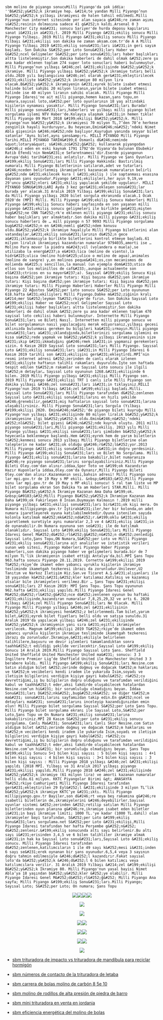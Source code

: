 
```
sbm molino de piyango sonucuMilli Piyango'da şok iddia: ''B&#252;y&#252;k ikramiye hep. &#214;te yandan Milli Piyango’nun b&#252;y&#252;k yılbaşı ikramiyesi de halen tahsil edilmedi.Milli Piyango’nun internet sitesinde yer alan sayaca g&#246;re zaman aşımı s&#252;resinin dolmasına sadece 41 g&#252;n kaldı.Arsenal 0 3 Manchester City ma&#231; sonucu Sarıyer'de hurda deposu kapılarını sanat i&#231;in a&#231;t. 2019 Milli Piyango &#231;ekiliş sonucu Milli Piyango Yılbaşı. 2019 Milli Piyango &#231;ekiliş sonucu Milli Piyango Yılbaşı &#231;ekilişi son dakika ne zaman aksam.com.tr'de A A Milli Piyango Yılbaşı 2019 &#231;ekiliş sonu&#231;ları i&#231;in geri sayım başladı. Son Dakika S&#252;per Loto Sonu&#231;ları Haber ve G&#252;ncel Gelişmeler S&#252;per Loto sonu&#231;ları haber başlıkları altta listelenmiştir.Son dakika haberleri de dahil olmak &#252;zere şu ana kadar eklenen toplam 274 super loto sonuclari haberi bulunmuştur. Milli Piyango’nun yılbaşı &#246;zel &#231;ekilişinde b&#252;y&#252;k ikramiye. Milli Piyango yılbaşı b&#252;y&#252;k ikramiye tutarı belli oldu.2020 yılı başlangıcına &#246;zel olarak ger&#231;ekleştirilecek &#231;ekilişte b&#252;y&#252;k ikramiye 80 milyon lira olacak.B&#252;y&#252;k ikramiyenin &#231;eyrek bilete isabet etmesi halinde bilet sahibi 20 milyon liranın,yarım bilete isabet etmesi halinde ise 40 milyon liranın sahibi olacak. Milli Piyango Milli Piyango İdaresi'ne ait milli piyango,hemen kazan,şans topu,on numara,sayısal loto,s&#252;per loto oyunlarının 18 yaş altındaki kişilerin oynaması yasaktır. Milli Piyango Sonu&#231;ları Burada! Milli piyango sonu&#231;ları,haberleri ve yılbaşı milli piyango bilet sorgulama işlemi NTV Haber'de.Kolayca ulaşmak i&#231;in hemen tıkla! Milli Piyango 09 Mart 2018 &#199;ekilişi B&#252;y&#252;k. Milli Piyango’nun b&#252;y&#252;k ikramiyesi 70 milyon TL,7’den 70’e herkese zenginlik hayali kurduruyor… Bu heyecan,Emin&#246;n&#252;’ndeki Nimet Abla gişesinin &#246;n&#252;nde başlıyor.Kuyruğun yanında seyyar bilet satanlar ‘Aynı bilet,aynı şans&amp;rs. MİLLİ PİYANGO Milli Piyango Tarihi.MİLLİ PİYANGO TARİH&#199;E Osmanlı d&#246;neminde &quot;lotarya&quot; s&#246;zc&#252;ğ&#252; kullanarak piyangodan s&#246;z eden en eski kaynak 1791 1792'de Viyana'da bulunan Ebubekir Ratib Efendi'nin Nem&#231;e Sefaretnamesi'dir.Eserde piyangonun Avrupa'daki tarih&#231;esi anlatılır. Milli Piyango ve Şans Oyunları &#199;ekiliş Sonu&#231;ları Milli Piyango Hakkında: Bastırılmış numaralı Milli Piyango Biletlerinin satılarak,adet ve tutarları &#246;nceden belirlenmiş ikramiyeleri kazanacak numaraların belirli g&#252;nde &#231;ekilecek kura ( &#231;ekiliş ) ile saptanması esasına dayanan şans oyunudur.Piyango &#231;ekilişleri,her ayın 9,19,ve 29'uncu g&#252;nleri &#231;ekiliş yapılacak şekilde uygulanır. MİLLİ PİYANGO SONU&#199;LARI Ayda 3 kez ger&#231;ekleşen sonu&#231;lar burada yer alacak.31 Aralık 2019 Yılbaşı &#199;ekiliş Sonu&#231;ları da Milli Piyango yılbaşı 2020 bilet sorgula ekranında olacak.1 Ocak 2020'de (MPİ) Milli. Milli Piyango &#199;ekiliş Sonucu Haberleri Milli Piyango &#199;ekiliş Sonucu haberi sayfasında en son yaşanan milli piyango &#231;ekiliş sonucu gelişmeleri ile birlikte ge&#231;mişten bug&#252;ne CNN T&#252;rk'e eklenen milli piyango &#231;ekiliş sonucu haber başlıkları yer almaktadır.Son dakika milli piyango &#231;ekiliş sonucu haberleri de … mill piyango n 57 9093 Milli Piyango sorgulama bug&#252;n&#252;n en &#246;nemli g&#252;ndem konusu oldu.B&#252;y&#252;k ikramiye hayaliyle Milli Piyango biletlerini alan vatandaşlar,&#231;ekiliş sonu&#231;larının d&#252;n gece a&#231;ıklanmasıyla birlikte biletlerini kontrol etmeye başladı.61 milyon liralık ikramiyeyi kazandıran numaralar 9794035,amorti ise … Molino Para mover la piedra m&#243;vil (volandera o muela),se utilizaba la energ&#237;a e&#243;lica (molino de viento),la hidr&#225;ulica (molino hidr&#225;ulico o molino de agua),animales (molino de sangre) y,en molinos peque&#241;os,con mecanismos de molienda m&#225;s sencillos,la manual (un ejemplo dom&#233;stico de ellos son los molinillos de caf&#233;,aunque actualmente son el&#233;ctricos en su mayor&#237;a). Sayısal &#199;ekiliş Sonucu Kişi başına d&#252;şen ikramiye tutarı: Kişi başına d&#252;şen ikramiye tutarı: Kişi başına d&#252;şen ikramiye tutarı: Kişi başına d&#252;şen ikramiye tutarı: Milli Piyango Haberleri Haberler Milli Piyango Milli Piyango 22 Ağustos S&#252;per Loto sonucu S&#252;per Loto oyununun 618.hafta &#231;ekilişleri Milli Piyango.Dabke m&#252;ziğinin kralı &#214;mer S&#252;leyman T&#252;rkiye'de fırın. Son Dakika Sayısal Loto &#199;ekilişi Haber ve G&#252;ncel Gelişmeler Sayısal Loto &#231;ekilişi haber başlıkları altta listelenmiştir.Son dakika haberleri de dahil olmak &#252;zere şu ana kadar eklenen toplam 470 sayisal loto cekilisi haberi bulunmuştur. İnternette Milli Piyango Sonu&#231;ları ve Bileti Nasıl. İnternetten milli piyango sonucu ve bilet sorgulamanın nasıl yapılacağını merak ediyorsanız,yılbaşı gecesi aklınızda bulunması gereken bu bilgileri ka&#231;ırmayın.Milli piyango sonu&#231;ları a&#231;ıklandığında,biletlerinizi sorgulama işlemini en kısa s&#252;rede yapmak ve b&#252;y&#252;k yılbaşı ikramiyesinin size &#231;ıkıp &#231;ıkmadığını g&#246;rmek i&#231;in yapmanız gerekenleri sizin. 6 Kasım 2019 Sayısal Loto sonu&#231;ları Milli Piyango. Sayısal Loto &#231;ekiliş sonu&#231;ları i&#231;in Milli Piyango İdaresi 6 Kasım 2019 tarihli son &#231;ekilişini ger&#231;ekleştirdi.MPİ’nin resmi internet adresi &#252;zerinden de canlı olarak izlenen &#231;ekilişte haftanın talihli rakamları duyuruldu.İşte son haftada tespit edilen t&#252;m rakamlar ve Sayısal Loto sonucu ile ilgili t&#252;m detaylar… Sayısal Loto oyununun 1268.&#231;ekilişinde 6 bilen. 2019 Milli Piyango yılbaşı &#231;ekilişi Milli Piyango son. 2019 Milli Piyango &#231;ekilişi TRT 1 canlı izle Milli Piyango son dakika yılbaşı &#246;zel sonu&#231;ları i&#231;in tıklayınız.MİLLİ Piyango'nun 2019 Yılbaşı &#214;zel &#199;ekilişi başladı.Milli. Sayısal Loto Sonu&#231;ları Milli Piyango tarafından d&#252;zenlenen Sayısal Loto &#231;ekilişi sonu&#231;larını en hızlı şekilde &#246;ğrenebilir,ge&#231;miş haftaların sayısal loto sonu&#231;larına ulaşabilirsiniz. Milli Piyango Sonu&#231;ları Sorgula (Yılbaşı &#199;ekilişi 2020. Emin&#246;n&#252;'de piyango bileti kuyruğu Milli Piyango'nun yılbaşı &#231;ekilişinde 80 milyon liralık b&#252;y&#252;k ikramiyesine ilgi b&#252;y&#252;k oldu.Emin&#246;n&#252;'ndeki &#252;nl&#252; bilet gişesi &#246;n&#252;nde kuyruk oluştu. 2011 milli piyango sonu&#231;ları,Milli piyango &#231;ekiliş. 2013 yılı Milli Piyango yılbaşı &#231;ekilişi sonu&#231;ları şimdiden b&#252;y&#252;k heyecanla beklenmeye başlandı.Hem &#231;eyrek hem de yarım biletlerin t&#252;kenmesi sonucu 2013 yılbaşı Milli Piyango biletlerine olan taleplerin ne kadar &#231;ok olduğu g&#246;r&#252;l&#252;yor.2013 Milli Piyango &#231;ekiliş sonu&#231;ları i&#231;in doğru yerdesiniz. Milli Piyango &#199;ekiliş Sonu&#231;ları ve Bilet No Sorgulama. Milli Piyango &#231;ekiliş sonu&#231;larına bakabilir,bilet numaranıza g&#246;re piyango sonu&#231;larını sorgulayabilirsiniz.Milli Piyango Bileti Oley.com'dan alınır.iddaa,Spor Toto ve &#199;ok Kazandıran Hazır Kuponlarla iddaa,Oley.com'da Oynanır,Milli Piyango Bileti Oley.com'dan alınır.Kazanmanın sesi,bahsin adresi! Milli Piyango sonu lar mpi.gov.tr de 19 May s MP ekili. &nbsp;&#0183;&#32;Milli Piyango sonu lar mpi.gov.tr de 19 May s MP ekili sonucu! S ral tam liste ve MP bilet sorgulama ekran Son Dakika Ya am Haberleri STAR.Milli. Milli Piyango B&#252;y&#252;k İkramiye Kazanan Ama Daha &#199;ok. &nbsp;&#0183;&#32;Milli Piyango B&#252;y&#252;k İkramiye Kazanan Ama Daha &#199;ok Fakirleşen 8 İnsan.Duymayan Kalmasın !.2019 milli piyango yılbaşı &#231;ekilişi sonu&#231;ları bir&#231;ok kişi mera. On Numara millipiyango.gov.tr İştirak&#231;iler,her bir kolonda,on adet numara işaretleyerek oyuna katılabilmektedir.Oyuna istenilen sayıda kolonla katılmak m&#252;mk&#252;nd&#252;r.&#199;oklu &#231;ekiliş işaretlemek suretiyle aynı numaralar 2,3 ve 4 &#231;ekiliş i&#231;in de oynanabilir.On Numara oyununa sen se&#231; ile de katılmak olanaklıdır. Sayısal Loto &#199;ekiliş Sonu&#231;ları Milli Piyango İdaresi Genel M&#252;d&#252;rl&#252;ğ&#252;n&#252;n d&#252;zenlediği Sayısal Loto,Şans Topu,ON Numara,S&#252;per Loto ve Milli Piyango &#231;ekiliş sonu&#231;larına ait analizler ve istatistik verileri sunan web sitesi. Piyango Haberleri Piyango Haber Piyango haberleri,son dakika piyango haber ve gelişmeleri burada.bir de 7 milyon TL'lik ikramiyenin isabet ettiği Antalya'da,bil.MPİ Şans Topu 963.hafta sonucu Piyango 28.11.2019. Cornetto &#199;ekilişi 2019 T&#252;rkiye’de ikamet eden yabancı uyruklu kişilerin ikramiye tesliminde ikametgah tezkeresi ibrazı da zorunludur.Unilever,U2 Tanıtım ve Narkoz İletişim Hiz.San.ve Ticaret A.Ş.&#231;alışanları ile 18 yaşından k&#252;&#231;&#252;kler katılamaz.Katılmış ve kazanmış olsalar bile ikramiyeleri verilmez.Bir … Şans Topu &#231;ekilişi sonu&#231;ları 27 Kasım 2019: MPİ Şans Topu. Şans Topu oyununun 962.hafta &#231;ekilişi yapıldı.Milli Piyango İdaresi Genel M&#252;d&#252;rl&#252;ğ&#252;nce d&#252;zenlenen oyunun bu haftaki &#231;ekilişinde,kazandıran numaralar 7,8,25,29,32 ve artı 6. 2020 Yılbaşı &#214;zel Milli Piyango Sonu&#231;ları Ne Olacak. Milli Piyango Milli Piyango yılbaşı &#246;zel &#231;ekilişinin b&#252;y&#252;k ikramiyesi hen&#252;z belirlenmedi.Tam bilet,yarım bilet,&#231;eyrek bilet fiyatları belli oldu ve satışa sunuldu.31 Aralık 2019'da yapılacak yılbaşı &#246;zel &#231;ekilişinde b&#252;y&#252;k ikramiyenin yanı sıra &#231;eşitli ikramiyeler verilecek. Magnum &#199;ekilişi 2019 T&#252;rkiye’de ikamet eden yabancı uyruklu kişilerin ikramiye tesliminde ikametgah tezkeresi ibrazı da zorunludur.İkramiye,&#231;ekilişle belirlenen talihlilere,başvuru ve devir işlemleri tamamlandıktan sonra taahh&#252;t edildiği şekilde verilecektir.Sayısal Loto &#199;ekiliş Sonucu 14 Aralık 2019.Milli Piyango Sayısal Loto Şans. Sheffield United Sheffield United Manchester United ma&#231; sonucu: 3 3 İngiltere Premier Lig’de Sheffield United ile Manchester United 3 3 berabere kaldı. Milli Piyango &#199;ekiliş Sonu&#231;ları Nesine.com Satın aldığım bilet &#252;zerinde doğmuş ve doğacak t&#252;m haklarımı ve t&#252;m vecibeleri kendi iradem ile yukarıda İsim,soyadı ve iletişim bilgilerini verdiğim kişiye gayri kabul&#252; r&#252;cu devrettiğimi,iş bu bilgilerin doğru olduğunu ve tarafımdan verildiğini kabul ve taahh&#252;t eder,aksi takdirde oluşabilecek hatalardan Nesine.com’un hi&#231; bir sorumluluğu olmadığını beyan. İddaa Sonu&#231;ları D&#252;nk&#252;,bug&#252;nk&#252; ve diğer t&#252;m ma&#231; sonu&#231;larını sayfamızdan takip edin.En g&#252;ncel ve detayları ma&#231; sonu&#231;larını inceleyip kazandığınızdan emin olun! Milli Piyango bilet sorgulama Sayısal S&#252;per Loto Şans Topu. Milli Piyango bilet sorgulama ekranı ile Sayısal Loto,S&#252;per Loto,Şans Topu ve On Numara &#231;ekiliş sonu&#231;larına bakabilirsiniz.MPİ 28 Kasım S&#252;per Loto &#231;ekiliş sonucu sorgulama. Canlı Ma&#231; Sonu&#231;ları Canlı Skor Nesine.com Satın aldığım bilet &#252;zerinde doğmuş ve doğacak t&#252;m haklarımı ve t&#252;m vecibeleri kendi iradem ile yukarıda İsim,soyadı ve iletişim bilgilerini verdiğim kişiye gayri kabul&#252; r&#252;cu devrettiğimi,iş bu bilgilerin doğru olduğunu ve tarafımdan verildiğini kabul ve taahh&#252;t eder,aksi takdirde oluşabilecek hatalardan Nesine.com’un hi&#231; bir sorumluluğu olmadığını beyan. Şans Topu &#199;ekiliş Sonucu 5+1 bilen kişi sayısı : 5 bilen kişi sayısı : 4+1 bilen kişi sayısı : 4 bilen kişi sayısı : 3+1 bilen kişi sayısı : 3 bilen kişi sayısı : Milli Piyango 2018 yılbaşı &#246;zel &#231;ekilişi yapıldı (2018 MPİ. Yılbaşı ve 31 Aralık 2017 yılbaşı piyango &#231;ekilişi yapıldı.Milli Piyango 2018 &#246;zel &#231;ekilişinde b&#252;y&#252;k ikramiye (61 milyon lira) ve amorti kazanan numaralar belli oldu.61 milyon. KKTC Piyangolar Birimi &gt; ANASAYFA T&#252;rkiye Cumhuriyeti Milli Piyango İdaresi tarafından ger&#231;ekleştirilen 29 Eyl&#252;l &#231;ekilişinde 3 milyon TL’lik b&#252;y&#252;k ikramiye KKTC’ye &#231;ıktı. Milli Piyango millipiyango.gov.tr Bayiler,son d&#246;rt veya beş rakamına g&#246;re isabetli biletlerin de,ikramiyelerini &#246;deyebilirler.Sayısal oyunlar sistemi &#252;zerinden &#252;retilip satılan Milli Piyango biletlerinden oyun planına g&#246;re,ikramiye isabet eden biletler i&#231;in bayi ikramiye limiti; 1000 TL.'ye kadar (1000 TL.dahil) olan ikramiyeler bayi tarafından, S&#252;per Loto &#199;ekiliş Sonu&#231;ları sorgulama.net S&#252;per Loto &#231;ekilişi,Milli Piyango İdaresi tarafından her hafta Perşembe g&#252;n&#252; d&#252;zenlenir.&#199;ekiliş sonucunda altı sayı belirlenir.Bu altı sayı i&#231;erisinden 3,4,5 ve 6 bilen talihliler ikramiye almak i&#231;in hak ka Sayısal Loto sonu&#231;ları,Sayısal Loto &#231;ekiliş sonucu. Milli Piyango İdaresi tarafından d&#252;zenlenen,katılımcıların 1 ile 49 sayı k&#252;mesi i&#231;inden 6 sayı se&#231;erek oynanan bir şans oyunudur.6,5,4 veya 3 sayının doğru tahmin edilmesiyle &#246;d&#252;l kazandırır.Fakat sayısal loto'da b&#252;y&#252;k &#246;d&#252;l 6 bilen katılımcı veya katılımcılara verilir. 31 Aralık 2019 Yılbaşı &#214;zel &#199;ekilişi B&#252;y&#252;k İkramiye 80. Milli Piyango'nun yasal bayisi Nimet Abla’ya 18 yaşından b&#252;y&#252;kler &#252;ye olabilir. Milli Piyango İdaresi Genel M&#252;d&#252;rl&#252;ğ&#252; Milli Piyango Ana sayfa; Milli Piyango &#199;ekiliş Sonu&#231;ları.Milli Piyango; Sayısal Loto; S&#252;per Loto; On numara; Şans Topu 
```

<div align="center">

<a href="https://es-mill.shibang-china.com/github&k=sbm+molino+de+piyango+sonucu"><img src="https://static.shibang-china.com/es/mill/index.jpg"></a><a href="https://es-mill.shibang-china.com/materials.htmlgithub&k=sbm+molino+de+piyango+sonucu"><img src="https://static.shibang-china.com/es/mill/materials.jpg"></a><a href="https://es-mill.shibang-china.com/about.htmlgithub&k=sbm+molino+de+piyango+sonucu"><img src="https://static.shibang-china.com/es/mill/about.jpg"></a><a href="https://es-mill.shibang-china.com/contact.htmlgithub&k=sbm+molino+de+piyango+sonucu"><img src="https://static.shibang-china.com/es/mill/contact.jpg"></a>

<a href="https://es-mill.shibang-china.com/github&k=sbm+molino+de+piyango+sonucu"><img src="https://static.shibang-china.com/es/mill/banner.jpg"></a>

<a href="https://swt.shibang-china.com/github&k=sbm+molino+de+piyango+sonucu"><img src="https://static.shibang-china.com/es/mill/chat.jpg"></a>

<a href="https://es-mill.shibang-china.com/products/vertical-roller-mill.htmlgithub&k=sbm+molino+de+piyango+sonucu"><img src="https://static.shibang-china.com/es/mill/vertical.jpg"></a><a href="https://es-mill.shibang-china.com/products/raymond-mill.htmlgithub&k=sbm+molino+de+piyango+sonucu"><img src="https://static.shibang-china.com/es/mill/raymond.jpg"></a>

<a href="https://es-mill.shibang-china.com/products/ultrafine-grinding-mill.htmlgithub&k=sbm+molino+de+piyango+sonucu"><img src="https://static.shibang-china.com/es/mill/ultrafine.jpg"></a><a href="https://es-mill.shibang-china.com/products/trapezium-grinding-mill.htmlgithub&k=sbm+molino+de+piyango+sonucu"><img src="https://static.shibang-china.com/es/mill/trapezium.jpg"></a>

<a href="https://es-mill.shibang-china.com/products/ball-mill.htmlgithub&k=sbm+molino+de+piyango+sonucu"><img src="https://static.shibang-china.com/es/mill/ball.jpg"></a><a href="https://es-mill.shibang-china.com/products/hammer-mill.htmlgithub&k=sbm+molino+de+piyango+sonucu"><img src="https://static.shibang-china.com/es/mill/hammer.jpg"></a>

<a href="https://swt.shibang-china.com/github&k=sbm+molino+de+piyango+sonucu"><img src="https://static.shibang-china.com/es/mill/case.jpg"></a>

</div>


* [sbm trituradora de impacto vs trituradora de mandíbula para reciclar hormigón](sbm%20trituradora%20de%20impacto%20vs%20trituradora%20de%20mand%C3%ADbula%20para%20reciclar%20hormig%C3%B3n.md)

* [sbm números de contacto de la trituradora de letaba](sbm%20n%C3%BAmeros%20de%20contacto%20de%20la%20trituradora%20de%20letaba.md)

* [sbm carrera de bolas molino de carbón 8 5e 10](sbm%20carrera%20de%20bolas%20molino%20de%20carb%C3%B3n%208%205e%2010.md)

* [sbm molino de rodillos de alta presión de piedra de barro](sbm%20molino%20de%20rodillos%20de%20alta%20presi%C3%B3n%20de%20piedra%20de%20barro.md)

* [sbm mini trituradora en venta en jordania](sbm%20mini%20trituradora%20en%20venta%20en%20jordania.md)

* [sbm eficiencia energética del molino de bolas](sbm%20eficiencia%20energ%C3%A9tica%20del%20molino%20de%20bolas.md)